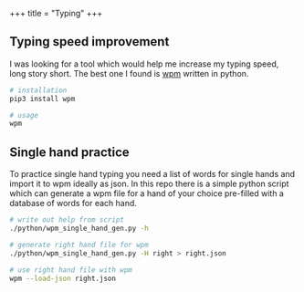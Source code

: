 +++
title = "Typing"
+++

## Typing speed improvement

I was looking for a tool which would help  me increase my typing speed, long story short. The best one I found is [wpm](https://pypi.org/project/wpm/) written in python.

```bash
# installation
pip3 install wpm

# usage
wpm
```

## Single hand practice

To practice single hand typing you need a list of words for single hands and import it to wpm ideally as json. In this repo there is a simple python script which can generate a wpm file for a hand of your choice pre-filled with a database of words for each hand.

```bash
# write out help from script
./python/wpm_single_hand_gen.py -h

# generate right hand file for wpm
./python/wpm_single_hand_gen.py -H right > right.json

# use right hand file with wpm
wpm --load-json right.json
```
